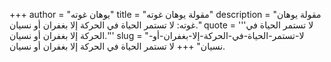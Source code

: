 +++
author = "يوهان غوته"
title = "مقولة يوهان غوته"
description = "مقولة يوهان غوته: لا تستمر الحياة في الحركة إلا بغفران أو نسيان."
quote = '''لا تستمر الحياة في الحركة إلا بغفران أو نسيان.'''
slug = "لا-تستمر-الحياة-في-الحركة-إلا-بغفران-أو-نسيان"
+++
لا تستمر الحياة في الحركة إلا بغفران أو نسيان.
